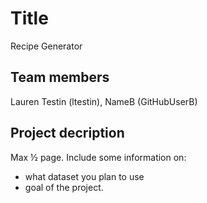# Title
Recipe Generator
## Team members
Lauren Testin (ltestin), NameB (GitHubUserB)
## Project decription
Max ½ page. Include some information on:
- what dataset you plan to use
- goal of the project. 
